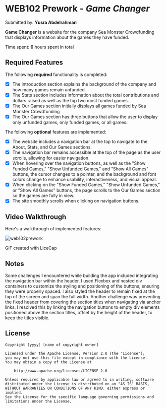 # WEB102 Prework - *Game Changer*

Submitted by: **Yusra Abdelrahman**

**Game Changer** is a website for the company Sea Monster Crowdfunding that displays information about the games they have funded.

Time spent: **6** hours spent in total

## Required Features

The following **required** functionality is completed:

* [x] The introduction section explains the background of the company and how many games remain unfunded.
* [x] The Stats section includes information about the total contributions and dollars raised as well as the top two most funded games.
* [x] The Our Games section initially displays all games funded by Sea Monster Crowdfunding
* [x] The Our Games section has three buttons that allow the user to display only unfunded games, only funded games, or all games.

The following **optional** features are implemented:

* [x] The website includes a navigation bar at the top to navigate to the About, Stats, and Our Games sections.
* [x] The navigation bar remains accessible at the top of the page as the user scrolls, allowing for easier navigation.
* [x] When hovering over the navigation buttons, as well as the "Show Funded Games," "Show Unfunded Games," and "Show All Games" buttons, the cursor changes to a pointer, and the background and font colors change to enhance usability, interactiveness, and visual appeal.
* [x] When clicking on the "Show Funded Games," "Show Unfunded Games," or "Show All Games" buttons, the page scrolls to the Our Games section so the games are fully in view.
* [x] The site smoothly scrolls when clicking on navigation buttons.

## Video Walkthrough

Here's a walkthrough of implemented features:

![web102prework](https://github.com/user-attachments/assets/63036282-471f-4e54-aeb7-7af4df9eb5eb)

<!-- Replace this with whatever GIF tool you used! -->
GIF created with LiceCap  
<!-- Recommended tools:
[Kap](https://getkap.co/) for macOS
[ScreenToGif](https://www.screentogif.com/) for Windows
[peek](https://github.com/phw/peek) for Linux. -->

## Notes

Some challenges I encountered while building the app included integrating the navigation bar within the header. I used Flexbox and nested div containers to customize the styling and positioning of the buttons, ensuring they were properly spaced. I also styled the header to remain fixed at the top of the screen and span the full width. Another challenge was preventing the fixed header from covering the section titles when navigating via anchor links. I resolved this by linking the navigation buttons to empty div elements positioned above the section titles, offset by the height of the header, to keep the titles visible.

## License

    Copyright [yyyy] [name of copyright owner]

    Licensed under the Apache License, Version 2.0 (the "License");
    you may not use this file except in compliance with the License.
    You may obtain a copy of the License at

        http://www.apache.org/licenses/LICENSE-2.0

    Unless required by applicable law or agreed to in writing, software
    distributed under the License is distributed on an "AS IS" BASIS,
    WITHOUT WARRANTIES OR CONDITIONS OF ANY KIND, either express or implied.
    See the License for the specific language governing permissions and
    limitations under the License.
